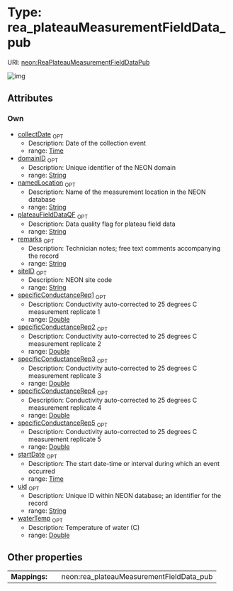 
# Type: rea_plateauMeasurementFieldData_pub




URI: [neon:ReaPlateauMeasurementFieldDataPub](https://data.neonscience.org/ReaPlateauMeasurementFieldDataPub)


![img](http://yuml.me/diagram/nofunky;dir:TB/class/[ReaPlateauMeasurementFieldDataPub&#124;uid:string%20%3F;domainID:string%20%3F;siteID:string%20%3F;remarks:string%20%3F;collectDate:time%20%3F;waterTemp:double%20%3F;startDate:time%20%3F;namedLocation:string%20%3F;plateauFieldDataQF:string%20%3F;specificConductanceRep1:double%20%3F;specificConductanceRep2:double%20%3F;specificConductanceRep3:double%20%3F;specificConductanceRep4:double%20%3F;specificConductanceRep5:double%20%3F])

## Attributes


### Own

 * [collectDate](collectDate.md)  <sub>OPT</sub>
    * Description: Date of the collection event
    * range: [Time](types/Time.md)
 * [domainID](domainID.md)  <sub>OPT</sub>
    * Description: Unique identifier of the NEON domain
    * range: [String](types/String.md)
 * [namedLocation](namedLocation.md)  <sub>OPT</sub>
    * Description: Name of the measurement location in the NEON database
    * range: [String](types/String.md)
 * [plateauFieldDataQF](plateauFieldDataQF.md)  <sub>OPT</sub>
    * Description: Data quality flag for plateau field data
    * range: [String](types/String.md)
 * [remarks](remarks.md)  <sub>OPT</sub>
    * Description: Technician notes; free text comments accompanying the record
    * range: [String](types/String.md)
 * [siteID](siteID.md)  <sub>OPT</sub>
    * Description: NEON site code
    * range: [String](types/String.md)
 * [specificConductanceRep1](specificConductanceRep1.md)  <sub>OPT</sub>
    * Description: Conductivity auto-corrected to 25 degrees C measurement replicate 1
    * range: [Double](types/Double.md)
 * [specificConductanceRep2](specificConductanceRep2.md)  <sub>OPT</sub>
    * Description: Conductivity auto-corrected to 25 degrees C measurement replicate 2
    * range: [Double](types/Double.md)
 * [specificConductanceRep3](specificConductanceRep3.md)  <sub>OPT</sub>
    * Description: Conductivity auto-corrected to 25 degrees C measurement replicate 3
    * range: [Double](types/Double.md)
 * [specificConductanceRep4](specificConductanceRep4.md)  <sub>OPT</sub>
    * Description: Conductivity auto-corrected to 25 degrees C measurement replicate 4
    * range: [Double](types/Double.md)
 * [specificConductanceRep5](specificConductanceRep5.md)  <sub>OPT</sub>
    * Description: Conductivity auto-corrected to 25 degrees C measurement replicate 5
    * range: [Double](types/Double.md)
 * [startDate](startDate.md)  <sub>OPT</sub>
    * Description: The start date-time or interval during which an event occurred
    * range: [Time](types/Time.md)
 * [uid](uid.md)  <sub>OPT</sub>
    * Description: Unique ID within NEON database; an identifier for the record
    * range: [String](types/String.md)
 * [waterTemp](waterTemp.md)  <sub>OPT</sub>
    * Description: Temperature of water (C)
    * range: [Double](types/Double.md)

## Other properties

|  |  |  |
| --- | --- | --- |
| **Mappings:** | | neon:rea_plateauMeasurementFieldData_pub |

